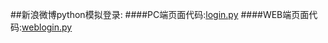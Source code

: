 ##新浪微博python模拟登录:
####PC端页面代码:[login.py](https://github.com/fcfangcc/Crawler/blob/master/weibo/login.py)
####WEB端页面代码:[weblogin.py](https://github.com/fcfangcc/Crawler/blob/master/weibo/weblogin.py)